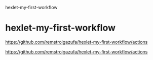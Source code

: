 hexlet-my-first-workflow
# hexlet-my-first-workflow


https://github.com/remstroigazufa/hexlet-my-first-workflow/actions

https://github.com/remstroigazufa/hexlet-my-first-workflow/actions
